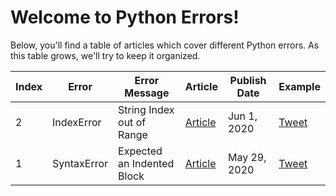 # Welcome to Python Errors!

Below, you'll find a table of articles which cover different Python errors. As this table grows, we'll try to keep it organized.

| Index | Error       | Error Message              | Article      | Publish Date | Example    |
|-------|-------------|----------------------------|--------------|--------------|------------|
| 2     | IndexError  | String Index out of Range  | [Article][1] | Jun 1, 2020  | [Tweet][2] |
| 1     | SyntaxError | Expected an Indented Block | [Article][3] | May 29, 2020 | [Tweet][4] |

[1]: https://therenegadecoder.com/code/index-error-string-index-out-of-range/
[2]: https://twitter.com/RenegadeCoder94/status/1258623687038840839
[3]: https://therenegadecoder.com/code/syntax-error-expected-an-indented-block/
[4]: https://twitter.com/RenegadeCoder94/status/1258481269144522753
